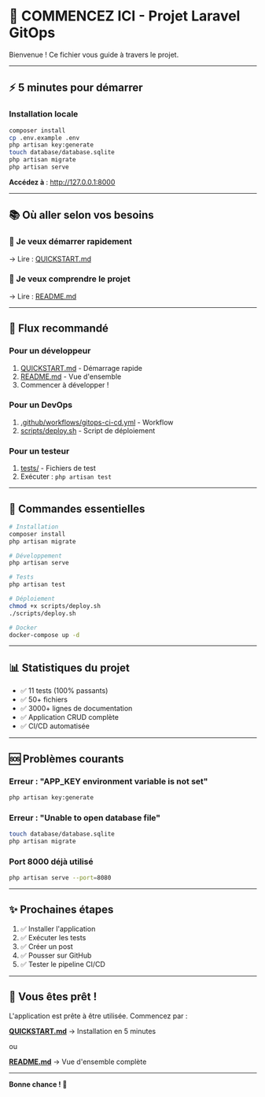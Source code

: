 # 🎯 COMMENCEZ ICI - Projet Laravel GitOps

Bienvenue ! Ce fichier vous guide à travers le projet.

---

## ⚡ 5 minutes pour démarrer

###  Installation locale

```bash
composer install
cp .env.example .env
php artisan key:generate
touch database/database.sqlite
php artisan migrate
php artisan serve
```

**Accédez à** : http://127.0.0.1:8000


---

## 📚 Où aller selon vos besoins

### 🚀 Je veux démarrer rapidement
→ Lire : [QUICKSTART.md](QUICKSTART.md)

### 📖 Je veux comprendre le projet
→ Lire : [README.md](README.md)


---

## 🎯 Flux recommandé

### Pour un développeur

1. [QUICKSTART.md](QUICKSTART.md) - Démarrage rapide
2. [README.md](README.md) - Vue d'ensemble
3. Commencer à développer !

### Pour un DevOps

1. [.github/workflows/gitops-ci-cd.yml](.github/workflows/gitops-ci-cd.yml) - Workflow
2. [scripts/deploy.sh](scripts/deploy.sh) - Script de déploiement

### Pour un testeur

1. [tests/](tests/) - Fichiers de test
2. Exécuter : `php artisan test`

---

## 🚀 Commandes essentielles

```bash
# Installation
composer install
php artisan migrate

# Développement
php artisan serve

# Tests
php artisan test

# Déploiement
chmod +x scripts/deploy.sh
./scripts/deploy.sh

# Docker
docker-compose up -d
```

---

## 📊 Statistiques du projet

- ✅ 11 tests (100% passants)
- ✅ 50+ fichiers
- ✅ 3000+ lignes de documentation
- ✅ Application CRUD complète
- ✅ CI/CD automatisée

---

## 🆘 Problèmes courants

### Erreur : "APP_KEY environment variable is not set"
```bash
php artisan key:generate
```

### Erreur : "Unable to open database file"
```bash
touch database/database.sqlite
php artisan migrate
```

### Port 8000 déjà utilisé
```bash
php artisan serve --port=8080
```


---

## ✨ Prochaines étapes

1. ✅ Installer l'application
2. ✅ Exécuter les tests
3. ✅ Créer un post
5. ✅ Pousser sur GitHub
6. ✅ Tester le pipeline CI/CD

---

## 🎉 Vous êtes prêt !

L'application est prête à être utilisée. Commencez par :

**[QUICKSTART.md](QUICKSTART.md)** → Installation en 5 minutes

ou

**[README.md](README.md)** → Vue d'ensemble complète

---

**Bonne chance ! 🚀**
